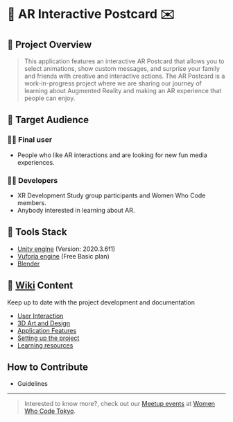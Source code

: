 # 🎁 AR Interactive Postcard ✉️

## 👋 Project Overview

> This application features an interactive AR Postcard that allows you to select animations, show custom messages, and surprise your family and friends with creative and interactive actions. The AR Postcard is a work-in-progress project where we are sharing our journey of learning about Augmented Reality and making an AR experience that people can enjoy. 

## 🍿 Target Audience 

### 🙆‍♀️ Final user
+ People who like AR interactions and are looking for new fun media experiences.

### 👩‍💻 Developers
+ XR Development Study group participants and Women Who Code members.
+ Anybody interested in learning about AR.

## 🧰 Tools Stack 

+ [Unity engine](https://unity.com/) (Version: 2020.3.6f1)
+ [Vuforia engine](https://developer.vuforia.com/) (Free Basic plan)
+ [Blender](https://www.blender.org/download/)
 
## 📔 [Wiki](https://github.com/pcortezdx/ArPostcard/wiki) Content
Keep up to date with the project development and documentation

+ [User Interaction](https://github.com/pcortezdx/ArPostcard/wiki/User-interactions)
+ [3D Art and Design](https://github.com/pcortezdx/ArPostcard/wiki/3d-art-and-design)
+ [Application Features](https://github.com/pcortezdx/ArPostcard/wiki/app-features)
+ [Setting up the project](https://github.com/pcortezdx/ArPostcard/wiki/settings)
+ [Learning resources](https://github.com/pcortezdx/ArPostcard/wiki/learning-resources)


## How to Contribute
+ Guidelines


***
> Interested to know more?, check out our [Meetup events](https://www.meetup.com/women-who-code-tokyo/events/) at [Women Who Code Tokyo](https://www.womenwhocode.com/tokyo/).
 
